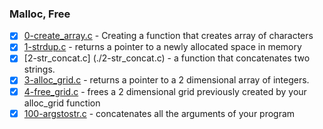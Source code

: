 ### Malloc, Free
- [x] [0-create_array.c](./0-create_array.c) - Creating a function that creates array of characters
- [x] [1-strdup.c](./1-strdup.c) - returns a pointer to a newly allocated space in memory
- [x] [2-str_concat.c] (./2-str_concat.c) - a function that concatenates two strings.
- [x] [3-alloc_grid.c](./3-alloc_grid.c) - returns a pointer to a 2 dimensional array of integers.
- [x] [4-free_grid.c](./4-free_grid.c) - frees a 2 dimensional grid previously created by your alloc_grid function
- [x] [100-argstostr.c](./100-argstostr.c) - concatenates all the arguments of your program
